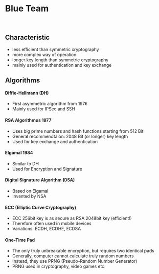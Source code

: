 # Blue Team

<br />

## Characteristic
- less efficient than symmetric cryptography 
- more complex way of operation 
- longer key length than symmetric cryptography
- mainly used for authentication and key exchange 

## Algorithms

#### Diffie-Hellmann (DH)
- First asymmetric algorithm from 1976
- Mainly used for IPSec and SSH 

#### RSA Algorithmus 1977
- Uses big prime numbers and hash functions starting from 512 Bit 
- General recommendtaion: 2048 Bit (or longer) key length
- Used for key exchange and authentication 

#### Elgamal 1984
- Similar to DH
- Used for Encryption and Signature 

#### Digital Signature Algorithm (DSA)
- Based on Elgamal 
- Invented by NSA

#### ECC (Elliptic Curve Cryptography)
- ECC 256bit key is as secure as RSA 2048bit key (efficient!)
- Therefore often used in mobile devices
- Variations: ECDH, ECDHE, ECDSA

#### One-Time Pad
- The only truly unbreakable encryption, but requires two identical pads
- Generally, computer cannot calculate truly random numbers
- Instead, they use PRNG (Pseudo-Random Number Generator)
- PRNG used in cryptography, video games etc.
